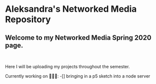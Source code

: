 # Aleksandra's Networked Media Repository

## Welcome to my Networked Media Spring 2020 page.
  <br>
<p>
  Here I will be uploading my projects throughout the semester.
</p>

Currently working on 👩🏼‍💻:
-[] bringing in a p5 sketch into a node server
